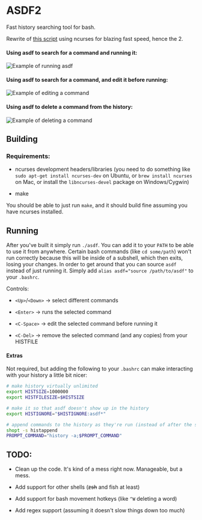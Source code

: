 ASDF2
=====

Fast history searching tool for bash.

Rewrite of [this script](https://github.com/TerranceN/asdf) using ncurses for blazing fast speed, hence the 2.

#### Using asdf to search for a command and running it:

![Example of running asdf](http://i.imgur.com/gXyuije.gif)

#### Using asdf to search for a command, and edit it before running:

![Example of editing a command](http://i.imgur.com/8NgLbI5.gif)

#### Using asdf to delete a command from the history:

![Example of deleting a command](http://i.imgur.com/nWuVLVq.gif)

Building
--------

### Requirements:

- ncurses development headers/libraries (you need to do something like `sudo apt-get install ncurses-dev` on Ubuntu, or `brew install ncurses` on Mac, or install the `libncurses-devel` package on Windows/Cygwin)

- make

You should be able to just run `make`, and it should build fine assuming you have ncurses installed.

Running
-------

After you've built it simply run `./asdf`. You can add it to your `PATH` to be able to use it from anywhere. Certain bash commands (like `cd some/path`) won't run correctly because this will be inside of a subshell, which then exits, losing your changes. In order to get around that you can source `asdf` instead of just running it. Simply add `alias asdf="source /path/to/asdf"` to your `.bashrc`.

Controls:

- `<Up>`/`<Down>` -> select different commands

- `<Enter>` -> runs the selected command

- `<C-Space>` -> edit the selected command before running it

- `<C-Del>` -> remove the selected command (and any copies) from your HISTFILE

#### Extras

Not required, but adding the following to your `.bashrc` can make interacting with your history a little bit nicer:

```bash
# make history virtually unlimited
export HISTSIZE=1000000
export HISTFILESIZE=$HISTSIZE

# make it so that asdf doesn't show up in the history
export HISTIGNORE="$HISTIGNORE:asdf*"

# append commands to the history as they're run (instead of after the shell exits)
shopt -s histappend
PROMPT_COMMAND="history -a;$PROMPT_COMMAND"
```

TODO:
-----

- Clean up the code. It's kind of a mess right now. Manageable, but a mess.

- Add support for other shells (~~zsh~~ and fish at least)

- Add support for bash movement hotkeys (like `^W` deleting a word)

- Add regex support (assuming it doesn't slow things down too much)
